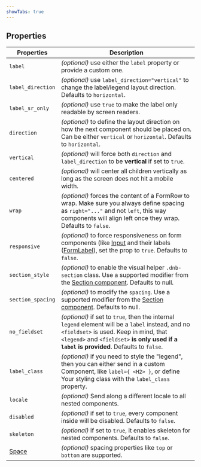 ```yaml
---
showTabs: true
---
```


## Properties

| Properties                                  | Description                                                                                                                                                                                                                              |
| ------------------------------------------- | ---------------------------------------------------------------------------------------------------------------------------------------------------------------------------------------------------------------------------------------- |
| `label`                                     | _(optional)_ use either the `label` property or provide a custom one.                                                                                                                                                                    |
| `label_direction`                           | _(optional)_ use `label_direction="vertical"` to change the label/legend layout direction. Defaults to `horizontal`.                                                                                                                     |
| `label_sr_only`                             | _(optional)_ use `true` to make the label only readable by screen readers.                                                                                                                                                               |
| `direction`                                 | _(optional)_ to define the layout direction on how the next component should be placed on. Can be either `vertical` or `horizontal`. Defaults to `horizontal`.                                                                           |
| `vertical`                                  | _(optional)_ will force both `direction` and `label_direction` to be **vertical** if set to `true`.                                                                                                                                      |
| `centered`                                  | _(optional)_ will center all children vertically as long as the screen does not hit a mobile width.                                                                                                                                      |
| `wrap`                                      | _(optional)_ forces the content of a FormRow to wrap. Make sure you always define spacing as `right="..."` and not `left`, this way components will align left once they wrap. Defaults to `false`.                                      |
| `responsive`                                | _(optional)_ to force responsiveness on form components (like [Input](/uilib/components/input) and their labels ([FormLabel](/uilib/components/form-label)), set the prop to `true`. Defaults to `false`.                                |
| `section_style`                             | _(optional)_ to enable the visual helper `.dnb-section` class. Use a supported modifier from the [Section component](/uilib/components/section/properties). Defaults to null.                                                            |
| `section_spacing`                           | _(optional)_ to modify the `spacing`. Use a supported modifier from the [Section component](/uilib/components/section/properties). Defaults to null.                                                                                     |
| `no_fieldset`                               | _(optional)_ if set to `true`, then the internal `legend` element will be a `label` instead, and no `<fieldset>` is used. Keep in mind, that `<legend>` and `<fieldset>` **is only used if a `label` is provided**. Defaults to `false`. |
| `label_class`                               | _(optional)_ if you need to style the "legend", then you can either send in a custom Component, like `label={ <H2> }`, or define Your styling class with the `label_class` property.                                                     |
| `locale`                                    | _(optional)_ Send along a different locale to all nested components.                                                                                                                                                                     |
| `disabled`                                  | _(optional)_ if set to `true`, every component inside will be disabled. Defaults to `false`.                                                                                                                                             |
| `skeleton`                                  | _(optional)_ if set to `true`, it enables skeleton for nested components. Defaults to `false`.                                                                                                                                           |
| [Space](/uilib/components/space/properties) | _(optional)_ spacing properties like `top` or `bottom` are supported.                                                                                                                                                                    |
